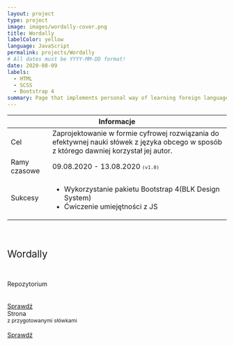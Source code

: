 ```yaml
---
layout: project
type: project
image: images/wordally-cover.png
title: Wordally
labelColor: yellow
language: JavaScript
permalink: projects/Wordally
# All dates must be YYYY-MM-DD format!
date: 2020-08-09
labels:
  - HTML
  - SCSS
  - Bootstrap 4
summary: Page that implements personal way of learning foreign language vocabulary(short learning intervals, better effects).
---
```


<table class="ui celled striped tablet stackable table">
  <thead>
    <tr><th colspan="3">
      Informacje
    </th>
  </tr></thead>
  <tbody>
    <tr>
      <td>
        <i class="info circle icon"></i> Cel
      </td>
      <td class="justify-text font-balooChettan2">Zaprojektowanie w formie cyfrowej rozwiązania do efektywnej nauki słówek z języka obcego w sposób z którego dawniej korzystał jej autor.</td>
    </tr>
    <tr>
      <td class="collapsing">
        <i class="clock icon"></i> Ramy czasowe
      </td>
      <td class="font-balooChettan2">
      09.08.2020 - 13.08.2020 <small><kbd>(v1.0)</kbd></small>
      </td>
    </tr>
    <tr>
      <td>
        <i class="star icon"></i> Sukcesy
      </td>
      <td>
        <ul class="font-balooChettan2">
          <li>Wykorzystanie pakietu Bootstrap 4(BLK Design System)</li>
          <li>Ćwiczenie umiejętności z JS</li>
        </ul>
      </td>
    </tr>
  </tbody>
</table>

<div class="ui placeholder segment">
  <div class="ui one column stackable center aligned grid">
    <p style="font-size: 160%; padding: 5% 0% 5% 0%;">Wordally</p>
  </div>
  <div class="ui two column stackable center aligned grid">
    <div class="middle aligned row">
      <div class="column">
        <div class="ui icon header font-balooChettan2">
          <i class="github icon"></i>
          Repozytorium<br/><br/>
        </div>
        <br>
        <a href="https://github.com/trolit/Wordally" target="_blank">
        <div class="ui animated javascript button" onclick="this.blur();" tabindex="0">
          <div class="visible content font-balooChettan2">Sprawdź</div>
          <div class="hidden content">
            <i class="right arrow icon"></i>
          </div>
        </div>
        </a>
      </div>
      <div class="column">
        <div class="ui icon header font-balooChettan2">
          <i class="newspaper outline icon"></i>
          Strona<br><span style="font-size: 12px;">z przygotowanymi słówkami</span>
        </div>
        <br>
        <a href="https://trolit.github.io/Wordally/?&word=dog&translation=pies&word=cat&translation=kot&word=ogre&translation=ogr&word=pigeon&translation=go%C5%82%C4%85b&word=monster&translation=potw%C3%B3r&word=fire&translation=ogie%C5%84&word=kitchen&translation=kuchnia&word=house&translation=dom&word=shoot&translation=strzela%C4%87" target="_blank">
        <div class="ui animated javascript button" onclick="this.blur();" tabindex="0">
          <div class="visible content font-balooChettan2">Sprawdź</div>
          <div class="hidden content">
            <i class="right arrow icon"></i>
          </div>
        </div>
        </a>
      </div>
    </div>
  </div>
</div>
